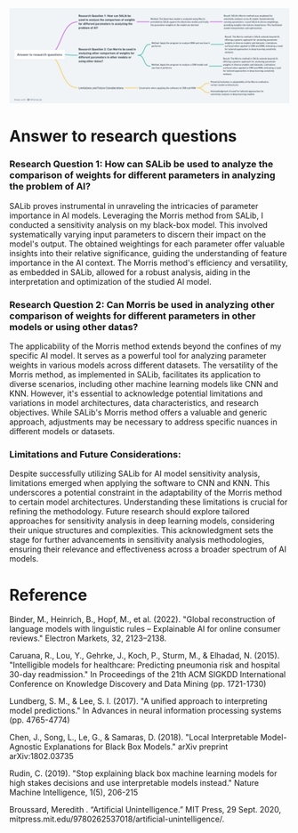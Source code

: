 <img src="Research questions.png" alt="Abstract Word Cloud">

# Answer to research questions
### Research Question 1: How can SALib be used to analyze the comparison of weights for different parameters in analyzing the problem of AI?

SALib proves instrumental in unraveling the intricacies of parameter importance in AI models. Leveraging the Morris method from SALib, I conducted a sensitivity analysis on my black-box model. This involved systematically varying input parameters to discern their impact on the model's output. The obtained weightings for each parameter offer valuable insights into their relative significance, guiding the understanding of feature importance in the AI context. The Morris method's efficiency and versatility, as embedded in SALib, allowed for a robust analysis, aiding in the interpretation and optimization of the studied AI model.

### Research Question 2: Can Morris be used in analyzing other comparison of weights for different parameters in other models or using other datas?

The applicability of the Morris method extends beyond the confines of my specific AI model. It serves as a powerful tool for analyzing parameter weights in various models across different datasets. The versatility of the Morris method, as implemented in SALib, facilitates its application to diverse scenarios, including other machine learning models like CNN and KNN. However, it's essential to acknowledge potential limitations and variations in model architectures, data characteristics, and research objectives. While SALib's Morris method offers a valuable and generic approach, adjustments may be necessary to address specific nuances in different models or datasets.

### Limitations and Future Considerations:

Despite successfully utilizing SALib for AI model sensitivity analysis, limitations emerged when applying the software to CNN and KNN. This underscores a potential constraint in the adaptability of the Morris method to certain model architectures. Understanding these limitations is crucial for refining the methodology. Future research should explore tailored approaches for sensitivity analysis in deep learning models, considering their unique structures and complexities. This acknowledgment sets the stage for further advancements in sensitivity analysis methodologies, ensuring their relevance and effectiveness across a broader spectrum of AI models.

# Reference
Binder, M., Heinrich, B., Hopf, M., et al. (2022). "Global reconstruction of language models with linguistic rules – Explainable AI for online consumer reviews." Electron Markets, 32, 2123–2138.

Caruana, R., Lou, Y., Gehrke, J., Koch, P., Sturm, M., & Elhadad, N. (2015). "Intelligible models for healthcare: Predicting pneumonia risk and hospital 30-day readmission." In Proceedings of the 21th ACM SIGKDD International Conference on Knowledge Discovery and Data Mining (pp. 1721-1730)

Lundberg, S. M., & Lee, S. I. (2017). "A unified approach to interpreting model predictions." In Advances in neural information processing systems (pp. 4765-4774)

Chen, J., Song, L., Le, G., & Samaras, D. (2018). "Local Interpretable Model-Agnostic Explanations for Black Box Models." arXiv preprint arXiv:1802.03735

Rudin, C. (2019). "Stop explaining black box machine learning models for high stakes decisions and use interpretable models instead." Nature Machine Intelligence, 1(5), 206-215

Broussard, Meredith . “Artificial Unintelligence.” MIT Press, 29 Sept. 2020, mitpress.mit.edu/9780262537018/artificial-unintelligence/.
